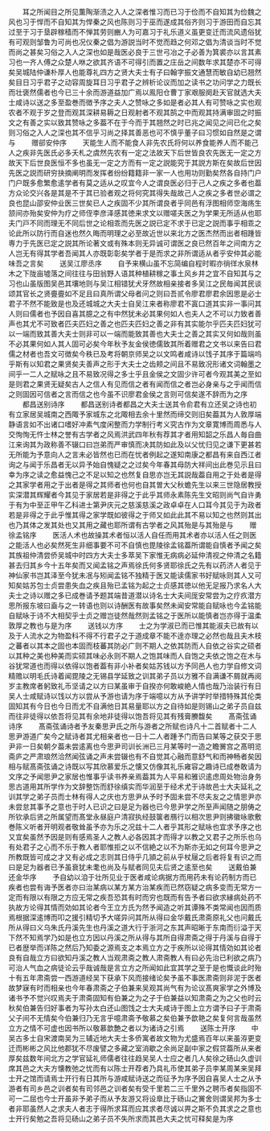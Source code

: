 <!-- { "loadSidebar": true } -->
　　耳之所闻目之所见薫陶渐渍之入人之深者惟习而已习于俭而不自知其为俭魏之风也习于悍而不自知其为悍秦之风也陈则习于巫而遂成其俗齐则习于游田而自忘其过至于习于垦辟稼穑而不惮其劳则豳人为可嘉习于礼乐道义虽更变迁而流风遗俗犹有可观则邹鲁为可尚也况仪秦之倡为游説当时不觉而趋之何邓之倡为清谈当时不觉而尚之甚矣习俗之入人之深也如是哉医必良于三世弓冶之子必善为箕裘亦以言其素习也一齐人傅之众楚人咻之欲其齐语不可得引而置之庄岳之间数年求其楚亦不可得矣吴城陆仲谦朴厚人也能尊礼四方之贤大夫士有子曰翰字振文通慧而敏自幼已翘然矣目日习乎君子之动容周旋耳日习乎君子之辨析论议而加之读书之功问学之力既长而壮褒然儒者也今已三十余而游道益加广焉以鳯阳仓曹丁家艰服阕赴天官就选大夫士咸诗以送之多至盈巻而徴予序之夫人之赞咏之多如是者必其人有可赞咏之实也观农者不观于岁之登而观其深耕易耨之日观射者不观其鹄之中而观其持满审固之时振文之有善之实以致其赞咏之多葢不在于今而于其翘然之时已兆之闻见之间已化之矣则习俗之入人之深也其不信乎习尚之择其善恶也可不慎乎董子曰习惯如自然是之谓与
　　赠郤安仲序
　　天能生人而不能食人非先农氏将何以养食能养人而不能己人之疾非先医氏必多夭札之虞然先农有一定之法故天下后世皆良农先医无一定之方故天下后世良医恒不多也虽无一定之方而有一定之説能究于其説方斯在矣故后世因先医之説而研穷抉摘阐明而发挥者纷纷籍籍非一家一人也用功则勤矣然各自持门户门户既多愈繁愈逺学者有莫之适从之叹宜今人之谓良医必归于己人之疾之多者也葢方众论交兴各是其是不于其已验者观之将何究其得失哉故己人之疾之多者世必谓之良也昆山邵安仲业医三世矣已人之疾固不少其所谓良者乎同邑有浮图相师空海疡生颔间亦殆矣安仲为疗之师侄李彦泽感其徳来求文以赠嗟夫医之为学果无所适从也耶夫门戸不同而理无不同后世之论相乖而先医之説已定不求于已定之説而事乎相乖之论此所以防行而自迷也然久晦而明理之必至故近世以来北方之医杰然而出者相踵皆専力于先医已定之説其所论著文或有殊本则无异诚可谓医之良已然百年之间南方之人岂无有得其学者吾闻其人亦既彰彰矣学者于是而求之非所谓适从者乎安仲其必能味吾之言矣
　　送吴江廖丞序
　　自予来横山虽不忘简编自程时暇亦徜徉水泉林木之下陇亩墟落之间往往与田翁野人语其种植耕稼之事土风乡井之宜不自知其与之习也山虽版图吴邑其壤地则与吴江相错犹犬牙然故相亲接者多吴江之民毎闻其民谈颂其官长之贤亹亹如不足且曰真所谓父母者问之则曰吾贰令廖君廖君余因思是必士君子不然不能致是也及还城城之大夫士自吴江来者称廖君不寘口道其实非一事问其人则曰儒者也予因自喜其臆之之有中然犹未必其果何如人也夫人之不可以力致者善声也其尤不可致者匹夫匹妇之善之也匹夫匹妇之善之非有其实能尔乎匹夫匹妇犹可以一端而致其善大夫士则非可以一端而能致其善也大夫士之善之其实又何如哉则虽不必其果何如人其人固可必矣今年秋予友金侯徳儒致其所着赠君之文书以来告曰君儒之材者也吾文可徴矣今秩已及考将朝京师吴之以文鸣者咸诗以饯子其序于篇端呜乎斯有以知君之果贤矣夫善声之形于大夫士之齿颊之间且不易致况形诸文词翰墨之间乎一二人之赋咏之且不易致况得之多士乎且金侯之文固少许可者今观其美之至如是则君之果贤无疑矣古人之信人有见而信之者有闻而信之者岂必身亲与之乎闻而信之则固因可信者之言而信之也今虽不识廖君金侯之言则可信矣遂不辞而为之序
　　都昌送别诗序
　　都昌送别诗者都昌之大夫士送其令俞君有立还吴之诗也初有立家居吴城南之西陬予家城东之北陬相去余十里然而缔交则旧矣葢其为人敦厚端静语言如不出诸口嗜好冲素气度闲整而力学制行考义究古作为文章寛博而周悉与人交恂恂无忤士林之誉有古学者之风焉洪武四年秋有荐其才者用知韶之乐昌人毎自曲江来询其为政称善不辍口曰岂弟而严审慎而决其防如此及以父忧归见之谦下更甚若无所能为予意向人之言未必皆然也已而在忧者例起之遂知南康之都昌有来自西江者询之与闻于乐昌者无以异予始自愧疑之之过矣今年春其母防大祥间出此巻见示且曰幸为序之读之愈益愧己之不足以知之也然复自思亦岂无其説哉葢自用之于处者是得之其家学者用之于出者是得之其师者也何也自其曽大父秋蟾先生以来三世隐居教授实深潜其辉耀者今其见于家居若是非得之于此乎其师永素陈先生文昭则尚气自许勇于有为中至正甲午乙科进士第尹庆元之慈溪慈溪之政卓卓在人口耳今其见于为政者若是非得之于此乎惟其得之家学既如彼得之于师又如此此其不易以知之也然则其出也乃其体之发其处也又其用之藏也耶所谓有古学者之风其殆是与其殆是与
　　赠徐孟铭序
　　医活人术也故操其术者恒以活人自任而用其术者亦以活人任之则医之能活人也必矣然死生非细事要不可不自慎也毘陵徐孟铭葢所谓能自慎者予闻之矣其族祖仲清尝侨吴城中时四方大夫士多萃吴下家惟无病病必延仲清视之仲清之名籍甚去归其乡今十五年矣而又闻孟铭之声焉徐氏何多贤耶徐氏之先有以药济人者见于神仙家书岂其泽至今犹未冺与矧闻孟铭不独精于医又能读儒家书好赋咏则其人又可知矣姑苏包士贞尝患失血之疾且殆已孟铭为起之士贞感其徳以他无足报乃求名人大夫士之诗以赠之多已成巻请予题其端昔道潜以诗名士大夫间厐安常尝为之疗疚潜方思所报东坡曰盍与之一转语也则以诗酬医有故事矣然未闻安常能自赋咏也今孟铭能自赋咏于诗不大相契乎士贞之赠岂徒然哉然则孟铭之于医所以能慎者岂亦得于温柔敦厚之教也与是为序
　　送钱以方序
　　士之为学淑已而已惟其能淑夫已故有以及于人流水之为物盈科不得不行君子之于道成章不能不逹亦理之必然也哉且夫木枝之蕃者以其本之固也本固而枝蕃其防必广则不期人之依其防而人自依之谷实之硕者以其种之美也种美而实硕其味必永则不期人之饱其味而人自饱之夫依之饱之在木与谷犹常道也而得以依得以饱者葢有非小补者矣姑苏钱以方予同邑人也力学自修文词精赡以明毛氏诗着闻毘陵之无锡县学延致之训其弟子员以方雅不自满谦不屑就再阅岁主教席者躬致礼币坚请之以方曰某虽审于自揆亦何敢峻絶人情也哉乃治装行有日吴人士咸赋诗以饯以方以尝从予游也请为序于端噫以方从予讲学时举措特殊其伦类固知其有今日也今日而尤不自满他日其易量耶以方之自待如是则锡山之弟子员自兹而往非徒得以依吾将见其有余地非徒得以饱吾将见其有残膏賸馥矣
　　髙斋弦诵诗序
　　髙斋弦诵诗者予友秦思尹氏之所与游者之所赋也诗凡十二首赋者十二人思尹游道广矣今之赋诗者其尤相亲者也一日十二人者踵予门而告曰某等之获交于思尹非一日矣朝夕葢未尝逺离也今思尹司训长洲已三月某等时一造之瞻黉宫之髙明览斋庐之严肃琅然洽然闻弦诵之声未尝辍也有不自觉其心融而意舒气和而神畅者矣因相与赋髙斋弦诵之诗既以写其欣慕爱乐之懐又仿像其礼乐雍容之趣诗已成巻敢请为文序之予闻思尹之家居也惟事乎读书养亲焉葢其为人平易和雅识逺虑周处物治身务思古道用其所学作为文辞整饬而舒徐缜实而华润至于经术尤于诗故邑士大夫延礼之训其学之弟子员而士林有得人之庆也方思尹从予时予固未尝不尽夫友之之情思尹亦未尝怠其事予之意也于时人已识之曰是足为器也已今思尹学之所至声闻随之朋俦之所钦承后贤之所属望而髙堂永昼庭户清寂执经鼓箧者鴈行以相次思尹则拂徽咏歌敷巻陈义听者开明观者敬耸虽予亦为乐之况兹十二人者乎其形之赋咏也宜求予序之也又宜矣虽然予因是则有感焉圣人之教人必各因其才而得才以教之又君子之所乐也乌有处君子之心而不乐于教人者耶惟拒之以不信絶之以不为斯亦无如之何耳今思尹之所教既皆可成之才又有必成之志则其日侍乎几頴之前从乎杖屦之后者将复有识之而曰是足为器者已予虽衰犹未耄也尚及与赋者同见夫后贤之逺至也矣
　　送戴伯兼还金华序
　　予自幼以洎于壮所见业于医者咸论病据方而用药未有论药制方而已疾者也尝有诲予医者亦曰治某病以某方某方治某疾而已然窃疑之病多变而无常方一定而有限以有限之方应无常之疾吾恐其有时而穷也既而有告予者曰欲求縁病处药不执故方论得其情而効如其论者今王立方氏为然予闻造之听其谭殊不类常闻也因而质焉根据深逺博而叩之援引精切予大嗟异问其所从得曰金华戴氏肃斋原礼父也问戴氏所从得曰义乌朱氏丹溪先生也丹溪之道大行于浙河之东其声昭晰于东南而衍溢于天下然不知焉学乃如是也立方因以丹溪之所从得与其所自得肃斋之得于丹溪与自得于已者歴举而详陈之然后乃知委之源焉支之本焉立方之于疾所以论得其情効如其论者良有自哉立方曰欲知丹溪之教人当观肃斋之教人肃斋教人有曰必先治已利欲之病乃可治人气血之病徒论云乎哉诚哉是言立方之所闻如此宜其学之至于是也慨谈此时殆十有五年肃斋尝一西游道经吴下获承下风而接绪论矣予虽不事医肃斋则非泥于医者故梦寐有时而相亲也今年春肃斋之子伯兼来吴观其尚气有为论议髙爽家学之外博及诸书予不觉兴叹焉夫于肃斋固知有伯兼之为之子于伯兼益以知肃斋之为之父也时云秋矣伯兼告归好事者为写孙太白还山图饯之士大夫咸诗于图上立方谓予曰子于肃斋父子间不无情矣今伯兼归乃无言乎噫肃斋予敬慕之矣伯兼予歆艳之矣复何言哉虽然立方之情不可虚也因书所以敬慕歆艶之者以为诸诗之引焉
　　送陈士开序
　　中吴古多士自宋渡南吴为三辅近地大夫士多侨寓者故文物为尤盛焉百年以来虽洊更变迁而彬彬之风比他郡犹不尽废譬之多藏之室消歇之余尚足副中家之假贷葢所从来者厚矣兹数年间北方之学官延礼师儒者往往趋吴吴人士应之者几人矣徐之砀山久虚训席其邑之大夫方懐教弛之忧而有以陈士开荐者乃具礼币使其弟子员李某周某来吴拜士开之馆而请焉士开行有日其所与游咸赋诗送之而征予为序予因自喜吴人士之从予游者有司乡邑之训者矣有司邻邑之训者矣有受千里若二三千里外之聘币者矣指固不可一二屈也今士开虽非予弟子而从予友游又将设臯比于砀山之黉舍则谓吴邦为多士者非耶虽然人之求夫人者志于得所求耳而应其求者尽诚以畀之斯不负其求之之意也士开行矣勉之吾将见砀山之弟子员不失所求而其邑大夫之忧可释矣是为序
